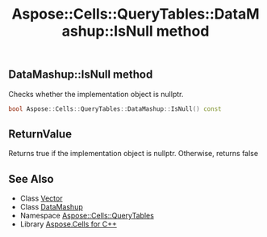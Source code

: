﻿---
title: Aspose::Cells::QueryTables::DataMashup::IsNull method
linktitle: IsNull
second_title: Aspose.Cells for C++ API Reference
description: 'Aspose::Cells::QueryTables::DataMashup::IsNull method. Checks whether the implementation object is nullptr in C++.'
type: docs
weight: 500
url: /cpp/aspose.cells.querytables/datamashup/isnull/
---
## DataMashup::IsNull method


Checks whether the implementation object is nullptr.

```cpp
bool Aspose::Cells::QueryTables::DataMashup::IsNull() const
```


## ReturnValue

Returns true if the implementation object is nullptr. Otherwise, returns false

## See Also

* Class [Vector](../../../aspose.cells/vector/)
* Class [DataMashup](../)
* Namespace [Aspose::Cells::QueryTables](../../)
* Library [Aspose.Cells for C++](../../../)
